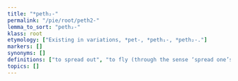 ```yaml
---
title: "*peth₂-"
permalink: "/pie/root/peth2-"
lemma_to_sort: "peth₂-"
klass: root
etymology: ["Existing in variations, *pet-, *peth₁-, *peth₂-."]
markers: []
synonyms: []
definitions: ["to spread out", "to fly (through the sense ‘spread one’s wings’)"]
topics: []
---
```

